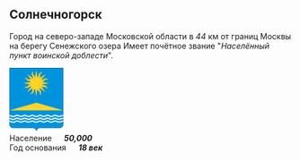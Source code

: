 <!--2021-10-23 01:44:17-->
## Солнечногорск
Город на северо-западе Московской области в *44* км от границ Москвы на берегу Сенежского озера
Имеет почётное звание "*Населённый пункт воинской доблести*". 

<img src="./Solnechnogorsk.svg" width="96px"><br>
Население &emsp; ***50,000*** &emsp;<br>
Год&nbsp;основания &emsp; ***18 век***